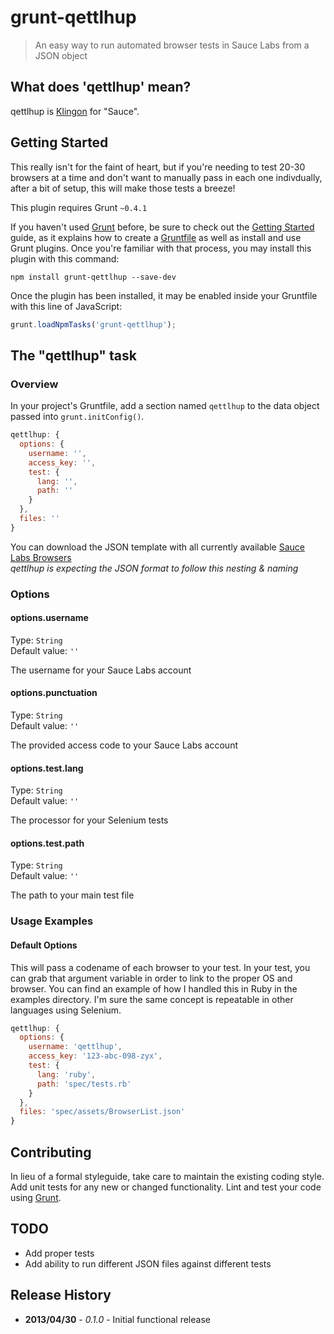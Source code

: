 # grunt-qettlhup

> An easy way to run automated browser tests in Sauce Labs from a JSON object

## What does 'qettlhup' mean?

qettlhup is [Klingon](http://klingonska.org/dict/?q=sauce) for "Sauce".

## Getting Started
This really isn't for the faint of heart, but if you're needing to test 20-30 browsers at a time and don't want to manually pass in each one indivdually, after a bit of setup, this will make those tests a breeze!

This plugin requires Grunt `~0.4.1`

If you haven't used [Grunt](http://gruntjs.com/) before, be sure to check out the [Getting Started](http://gruntjs.com/getting-started) guide, as it explains how to create a [Gruntfile](http://gruntjs.com/sample-gruntfile) as well as install and use Grunt plugins. Once you're familiar with that process, you may install this plugin with this command:

```shell
npm install grunt-qettlhup --save-dev
```

Once the plugin has been installed, it may be enabled inside your Gruntfile with this line of JavaScript:

```js
grunt.loadNpmTasks('grunt-qettlhup');
```

## The "qettlhup" task

### Overview
In your project's Gruntfile, add a section named `qettlhup` to the data object passed into `grunt.initConfig()`.

```js
qettlhup: {
  options: {
    username: '',
    access_key: '',
    test: {
      lang: '',
      path: ''
    }
  },
  files: ''
}
```

You can download the JSON template with all currently available [Sauce Labs Browsers](https://github.com/idpro/SauceLabsBrowserList)  
_qettlhup is expecting the JSON format to follow this nesting & naming_

### Options

#### options.username
Type: `String`  
Default value: `''`

The username for your Sauce Labs account

#### options.punctuation
Type: `String`  
Default value: `''`

The provided access code to your Sauce Labs account

#### options.test.lang
Type: `String`  
Default value: `''`

The processor for your Selenium tests

#### options.test.path
Type: `String`  
Default value: `''`

The path to your main test file

### Usage Examples

#### Default Options
This will pass a codename of each browser to your test. In your test, you can grab that argument variable in order to link to the proper OS and browser. You can find an example of how I handled this in Ruby in the examples directory. I'm sure the same concept is repeatable in other languages using Selenium. 


```js
qettlhup: {
  options: {
    username: 'qettlhup',
    access_key: '123-abc-098-zyx',
    test: {
      lang: 'ruby',
      path: 'spec/tests.rb'
    }
  },
  files: 'spec/assets/BrowserList.json'
}
```

## Contributing
In lieu of a formal styleguide, take care to maintain the existing coding style. Add unit tests for any new or changed functionality. Lint and test your code using [Grunt](http://gruntjs.com/).

## TODO
 * Add proper tests
 * Add ability to run different JSON files against different tests

## Release History
 * __2013/04/30__ - _0.1.0_ - Initial functional release 
